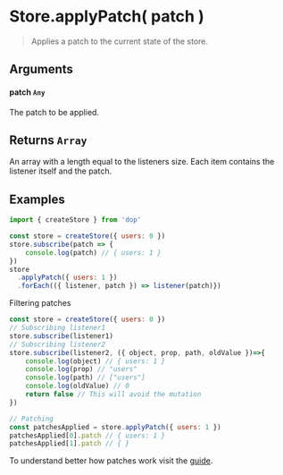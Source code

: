 # Store.applyPatch( patch )

> Applies a patch to the current state of the store.

## Arguments

#### patch `Any`

The patch to be applied.

## Returns `Array`

An array with a length equal to the listeners size. Each item contains the listener itself and the patch.

## Examples

```js
import { createStore } from 'dop'

const store = createStore({ users: 0 })
store.subscribe(patch => {
    console.log(patch) // { users: 1 }
})
store
  .applyPatch({ users: 1 })
  .forEach(({ listener, patch }) => listener(patch)})
```

Filtering patches

```js
const store = createStore({ users: 0 })
// Subscribing listener1
store.subscribe(listener1)
// Subscribing listener2
store.subscribe(listener2, ({ object, prop, path, oldValue })=>{
    console.log(object) // { users: 1 }
    console.log(prop) // "users"
    console.log(path) // ["users"]
    console.log(oldValue) // 0
    return false // This will avoid the mutation
})

// Patching
const patchesApplied = store.applyPatch({ users: 1 })
patchesApplied[0].patch // { users: 1 }
patchesApplied[1].patch // { }
```


To understand better how patches work visit the [guide](/guide/javascript/patches).